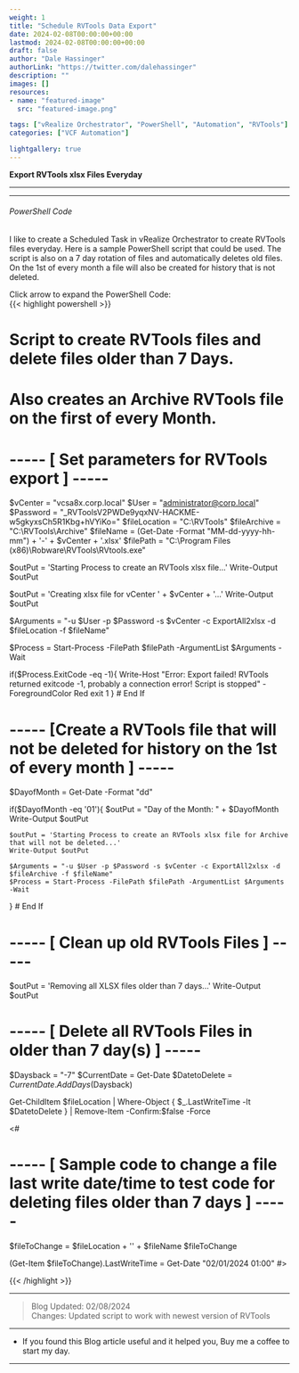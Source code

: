 ```yaml
---
weight: 1
title: "Schedule RVTools Data Export"
date: 2024-02-08T00:00:00+00:00
lastmod: 2024-02-08T00:00:00+00:00
draft: false
author: "Dale Hassinger"
authorLink: "https://twitter.com/dalehassinger"
description: ""
images: []
resources:
- name: "featured-image"
  src: "featured-image.png"

tags: ["vRealize Orchestrator", "PowerShell", "Automation", "RVTools"]
categories: ["VCF Automation"]

lightgallery: true
---
```


**Export RVTools xlsx Files Everyday**

---

<!--more-->

---

###### PowerShell Code

I like to create a Scheduled Task in vRealize Orchestrator to create RVTools files everyday.  Here is a sample PowerShell script that could be used. The script is also on a 7 day rotation of files and automatically deletes old files. On the 1st of every month a file will also be created for history that is not deleted.   


Click arrow to expand the PowerShell Code:  
{{< highlight powershell >}}

# Script to create RVTools files and delete files older than 7 Days.
# Also creates an Archive RVTools file on the first of every Month.

# ----- [ Set parameters for RVTools export ] -----
$vCenter      = "vcsa8x.corp.local"
$User         = "administrator@corp.local"
$Password     = "_RVToolsV2PWDe9yqxNV-HACKME-w5gkyxsCh5R1Kbg+hVYiKo="
$fileLocation = "C:\RVTools"
$fileArchive  = "C:\RVTools\Archive"
$fileName     =  (Get-Date -Format "MM-dd-yyyy-hh-mm") + '-' + $vCenter + '.xlsx'
$filePath     = "C:\Program Files (x86)\Robware\RVTools\RVtools.exe"

$outPut = 'Starting Process to create an RVTools xlsx file...'
Write-Output $outPut

$outPut = 'Creating xlsx file for vCenter ' + $vCenter + '...'
Write-Output $outPut

$Arguments = "-u $User -p $Password -s $vCenter -c ExportAll2xlsx -d $fileLocation -f $fileName"

$Process = Start-Process -FilePath $filePath -ArgumentList $Arguments -Wait

if($Process.ExitCode -eq -1){
    Write-Host "Error: Export failed! RVTools returned exitcode -1, probably a connection error! Script is stopped" -ForegroundColor Red
    exit 1
} # End If

# ----- [Create a RVTools file that will not be deleted for history on the 1st of every month ] -----
$DayofMonth = Get-Date -Format "dd"

if($DayofMonth -eq '01'){
    $outPut = "Day of the Month: " + $DayofMonth
    Write-Output $outPut

    $outPut = 'Starting Process to create an RVTools xlsx file for Archive that will not be deleted...'
    Write-Output $outPut
    
    $Arguments = "-u $User -p $Password -s $vCenter -c ExportAll2xlsx -d $fileArchive -f $fileName"
    $Process = Start-Process -FilePath $filePath -ArgumentList $Arguments -Wait
} # End If


# ----- [ Clean up old RVTools Files ] -----
$outPut = 'Removing all XLSX files older than 7 days...'
Write-Output $outPut

# ----- [ Delete all RVTools Files in older than 7 day(s) ] -----
$Daysback = "-7"
$CurrentDate = Get-Date
$DatetoDelete = $CurrentDate.AddDays($Daysback)

Get-ChildItem $fileLocation | Where-Object { $_.LastWriteTime -lt $DatetoDelete } | Remove-Item -Confirm:$false -Force





<#
# ----- [ Sample code to change a file last write date/time to test code for deleting files older than 7 days ] -----
$fileToChange = $fileLocation + '\' + $fileName
$fileToChange

(Get-Item $fileToChange).LastWriteTime = Get-Date "02/01/2024 01:00"
#>

{{< /highlight >}}

---

> Blog Updated: 02/08/2024  
> Changes: Updated script to work with newest version of RVTools  

---

* If you found this Blog article useful and it helped you, Buy me a coffee to start my day.  

<center>
<script type="text/javascript" src="https://cdnjs.buymeacoffee.com/1.0.0/button.prod.min.js" data-name="bmc-button" data-slug="dalehassinger" data-color="#FFDD00" data-emoji=""  data-font="Cookie" data-text="Buy me a coffee" data-outline-color="#000000" data-font-color="#000000" data-coffee-color="#ffffff" ></script>
</center>

---
